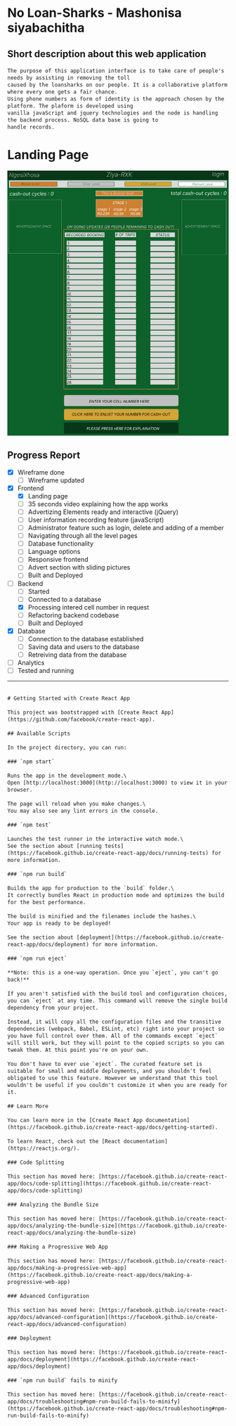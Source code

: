 # No Loan-Sharks - Mashonisa siyabachitha 
## Short description about this web application
```
The purpose of this application interface is to take care of people's needs by assisting in removing the toll 
caused by the loansharks on our people. It is a collaborative platform where every one gets a fair chance.
Using phone numbers as form of identity is the approach chosen by the platform. The plaform is developed using
vanilla javaScript and jquery technologies and the node is handling the backend process. NoSQL data base is going to
handle records.
```
# Landing Page
![Ziya-rxk home-page](./images/ZiyaRXK.png)
## Progress Report
- [x] Wireframe done
  - [ ] Wireframe updated
- [x] Frontend 
  - [x] Landing page
  - [ ] 35 seconds video explaining how the app works
  - [ ] Advertizing Elements ready and interactive (jQuery)
  - [ ] User information recording feature (javaScript)
  - [ ] Administrator feature such as login, delete and adding of a member
  - [ ] Navigating through all the level pages
  - [ ] Database functionality
  - [ ] Language options
  - [ ] Responsive frontend
  - [ ] Advert section with sliding pictures
  - [ ] Built and Deployed

- [ ] Backend
  - [ ] Started
  - [ ] Connected to a database
  - [x] Processing intered cell number in request
  - [ ] Refactoring backend codebase
  - [ ] Built and Deployed
- [x] Database
  - [ ] Connection to the database established
  - [ ] Saving data and users to the database
  - [ ] Retreiving data from the database
- [ ] Analytics 
- [ ] Tested and running
---
~~~

# Getting Started with Create React App

This project was bootstrapped with [Create React App](https://github.com/facebook/create-react-app).

## Available Scripts

In the project directory, you can run:

### `npm start`

Runs the app in the development mode.\
Open [http://localhost:3000](http://localhost:3000) to view it in your browser.

The page will reload when you make changes.\
You may also see any lint errors in the console.

### `npm test`

Launches the test runner in the interactive watch mode.\
See the section about [running tests](https://facebook.github.io/create-react-app/docs/running-tests) for more information.

### `npm run build`

Builds the app for production to the `build` folder.\
It correctly bundles React in production mode and optimizes the build for the best performance.

The build is minified and the filenames include the hashes.\
Your app is ready to be deployed!

See the section about [deployment](https://facebook.github.io/create-react-app/docs/deployment) for more information.

### `npm run eject`

**Note: this is a one-way operation. Once you `eject`, you can't go back!**

If you aren't satisfied with the build tool and configuration choices, you can `eject` at any time. This command will remove the single build dependency from your project.

Instead, it will copy all the configuration files and the transitive dependencies (webpack, Babel, ESLint, etc) right into your project so you have full control over them. All of the commands except `eject` will still work, but they will point to the copied scripts so you can tweak them. At this point you're on your own.

You don't have to ever use `eject`. The curated feature set is suitable for small and middle deployments, and you shouldn't feel obligated to use this feature. However we understand that this tool wouldn't be useful if you couldn't customize it when you are ready for it.

## Learn More

You can learn more in the [Create React App documentation](https://facebook.github.io/create-react-app/docs/getting-started).

To learn React, check out the [React documentation](https://reactjs.org/).

### Code Splitting

This section has moved here: [https://facebook.github.io/create-react-app/docs/code-splitting](https://facebook.github.io/create-react-app/docs/code-splitting)

### Analyzing the Bundle Size

This section has moved here: [https://facebook.github.io/create-react-app/docs/analyzing-the-bundle-size](https://facebook.github.io/create-react-app/docs/analyzing-the-bundle-size)

### Making a Progressive Web App

This section has moved here: [https://facebook.github.io/create-react-app/docs/making-a-progressive-web-app](https://facebook.github.io/create-react-app/docs/making-a-progressive-web-app)

### Advanced Configuration

This section has moved here: [https://facebook.github.io/create-react-app/docs/advanced-configuration](https://facebook.github.io/create-react-app/docs/advanced-configuration)

### Deployment

This section has moved here: [https://facebook.github.io/create-react-app/docs/deployment](https://facebook.github.io/create-react-app/docs/deployment)

### `npm run build` fails to minify

This section has moved here: [https://facebook.github.io/create-react-app/docs/troubleshooting#npm-run-build-fails-to-minify](https://facebook.github.io/create-react-app/docs/troubleshooting#npm-run-build-fails-to-minify)

~~~

